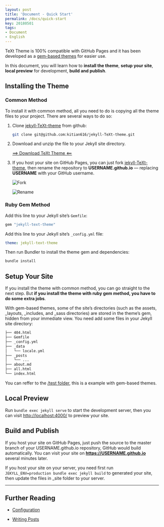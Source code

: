 ```yaml
---
layout: post
title: 'Document - Quick Start'
permalink: /docs/quick-start
key: 20180501
tags:
- Document
- English
---
```


TeXt Theme is 100% compatible with GitHub Pages and it has been developed as a [gem-based themes](https://jekyllrb.com/docs/themes/) for easier use.

In this document, you will learn how to **install the theme**, **setup your site**, **local preview** for development, **build and publish**.

<!--more-->

## Installing the Theme

### Common Method

To install it with common method, all you need to do is copying all the theme files to your project. There are several ways to do so:

1. Clone [jekyll-TeXt-theme](https://github.com/kitian616/jekyll-TeXt-theme) from github:

    ```bash
    git clone git@github.com:kitian616/jekyll-TeXt-theme.git
    ```

2. Download and unzip the file to your Jekyll site directory.

    [==> Download TeXt Theme <==](https://github.com/kitian616/jekyll-TeXt-theme/archive/master.zip)

3. If you host your site on GitHub Pages, you can just fork [jekyll-TeXt-theme](https://github.com/kitian616/jekyll-TeXt-theme), then rename the repository to **USERNAME.github.io** — replacing **USERNAME** with your GitHub username.

    ![Fork](https://raw.githubusercontent.com/kitian616/jekyll-TeXt-theme/master/test/assets/images/github-fork.png)

    ![Rename](https://raw.githubusercontent.com/kitian616/jekyll-TeXt-theme/master/test/assets/images/github-rename-repo.png)

### Ruby Gem Method

Add this line to your Jekyll site’s `Gemfile`:

```ruby
gem "jekyll-text-theme"
```

Add this line to your Jekyll site’s `_config.yml` file:

```yaml
theme: jekyll-text-theme
```

Then run Bundler to install the theme gem and dependencies:

```bash
bundle install
```

## Setup Your Site

If you install the theme with common method, you can go straight to the next step. But **if you install the theme with ruby gem method, you have to do some extra jobs**.

With gem-based themes, some of the site’s directories (such as the assets, _layouts, _includes, and _sass directories) are stored in the theme’s gem, hidden from your immediate view. You need add some files in your Jekyll site directory:

```bash
├── 404.html
├── Gemfile
├── _config.yml
├── _data
│   └── locale.yml
├── _posts
│   └── ...
├── about.md
├── all.html
└── index.html
```

You can reffer to the [/test folder](https://github.com/kitian616/jekyll-TeXt-theme/tree/master/test), this is a example with gem-based themes.

## Local Preview

Run `bundle exec jekyll serve` to start the development server, then you can visit [http://localhost:4000/](http://localhost:4000/) to preview your site.

## Build and Publish

If you host your site on GitHub Pages, just push the source to the master branch of your USERNAME.github.io repository, GitHub would build automatically. You can visit your site on **https://USERNAME.github.io** several minutes later.

If you host your site on your server, you need first run `JEKYLL_ENV=production bundle exec jekyll build` to generated your site, then update the files in _site folder to your server.

---

## Further Reading

- [Configuration](https://tianqi.name/jekyll-TeXt-theme/docs/quick-start)

- [Writing Posts](https://tianqi.name/jekyll-TeXt-theme/docs/writing-posts)